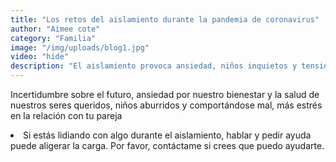 ```yaml
---
title: "Los retos del aislamiento durante la pandemia de coronavirus"
author: "Aimee cote"
category: "Familia"
image: "/img/uploads/blog1.jpg"
video: "hide"
description: "El aislamiento provoca ansiedad, niños inquietos y tensión de pareja. Hablar y pedir ayuda puede aliviar la carga durante la pandemia."
---
```

Incertidumbre sobre el futuro, ansiedad por nuestro bienestar y la salud de nuestros seres queridos, niños aburridos y comportándose mal, más estrés en la relación con tu pareja<br> <li> Si estás lidiando con algo durante el aislamiento, hablar y pedir ayuda puede aligerar la carga. Por favor, contáctame si crees que puedo ayudarte.
